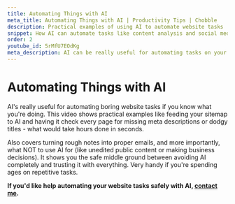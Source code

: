 ```yaml
---
title: Automating Things with AI
meta_title: Automating Things with AI | Productivity Tips | Chobble
description: Practical examples of using AI to automate website tasks
snippet: How AI can automate tasks like content analysis and social media research
order: 2
youtube_id: 5rMfU7EOdKg
meta_description: AI can be really useful for automating tasks on your website like analysing content or researching for social media
---
```


# Automating Things with AI

AI's really useful for automating boring website tasks if you know what you're doing. This video shows practical examples like feeding your sitemap to AI and having it check every page for missing meta descriptions or dodgy titles - what would take hours done in seconds.

Also covers turning rough notes into proper emails, and more importantly, what NOT to use AI for (like unedited public content or making business decisions). It shows you the safe middle ground between avoiding AI completely and trusting it with everything. Very handy if you're spending ages on repetitive tasks.

**If you'd like help automating your website tasks safely with AI, [contact me](/contact/).**
